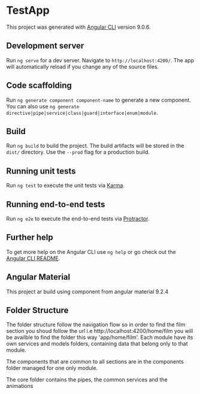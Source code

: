# TestApp

This project was generated with [Angular CLI](https://github.com/angular/angular-cli) version 9.0.6.

## Development server

Run `ng serve` for a dev server. Navigate to `http://localhost:4200/`. The app will automatically reload if you change any of the source files.

## Code scaffolding

Run `ng generate component component-name` to generate a new component. You can also use `ng generate directive|pipe|service|class|guard|interface|enum|module`.

## Build

Run `ng build` to build the project. The build artifacts will be stored in the `dist/` directory. Use the `--prod` flag for a production build.

## Running unit tests

Run `ng test` to execute the unit tests via [Karma](https://karma-runner.github.io).

## Running end-to-end tests

Run `ng e2e` to execute the end-to-end tests via [Protractor](http://www.protractortest.org/).

## Further help

To get more help on the Angular CLI use `ng help` or go check out the [Angular CLI README](https://github.com/angular/angular-cli/blob/master/README.md).

## Angular Material
This project ar build using component from angular material 9.2.4


## Folder Structure
The folder structure follow the navigation flow so in order to find the film section you shoud follow the url 
i.e http://localhost:4200/home/film
you will be availble to find the folder this way 'app/home/film'. Each module have its own services and models folders, containing data that belong only to that module.

The components that are common to all sections are in the components folder managed for one only module.

The core folder contains the pipes, the common services and the animations